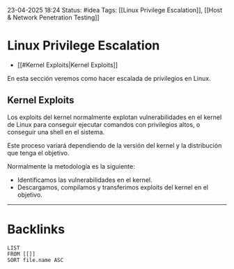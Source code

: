 23-04-2025 18:24
Status: #idea
Tags: [[Linux Privilege Escalation]], [[Host & Network Penetration Testing]]

# Linux Privilege Escalation

- [[#Kernel Exploits|Kernel Exploits]]


En esta sección veremos como hacer escalada de privilegios en Linux.

## Kernel Exploits

Los exploits del kernel normalmente explotan vulnerabilidades en el kernel de Linux para conseguir ejecutar comandos con privilegios altos, o conseguir una shell en el sistema.

Este proceso variará dependiendo de la versión del kernel y la distribución que tenga el objetivo.

Normalmente la metodología es la siguiente:

- Identificamos las vulnerabilidades en el kernel.
- Descargamos, compilamos y transferimos exploits del kernel en el objetivo.




---
# Backlinks

```dataview
LIST
FROM [[]]
SORT file.name ASC
```
